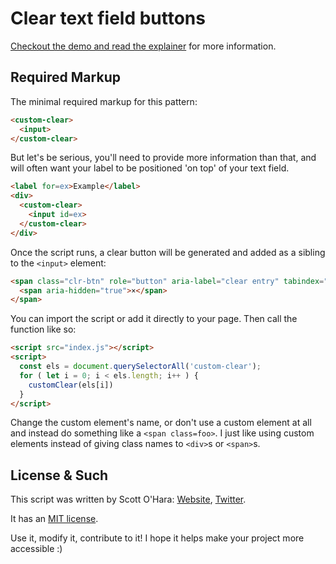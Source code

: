 # Clear text field buttons

[Checkout the demo and read the explainer](https://scottaohara.github.io/clear-text-field-button/) for more information.

## Required Markup

The minimal required markup for this pattern:
```html
<custom-clear>
  <input>
</custom-clear>
```

But let's be serious, you'll need to provide more information than that, and will often want your label to be positioned 'on top' of your text field.

```html
<label for=ex>Example</label>
<div>
  <custom-clear>
    <input id=ex>
  </custom-clear>
</div>
```

Once the script runs, a clear button will be generated and added as a sibling to the `<input>` element:
```html
<span class="clr-btn" role="button" aria-label="clear entry" tabindex="-1" hidden>
  <span aria-hidden="true">×</span>
</span>
```

You can import the script or add it directly to your page. Then call the function like so:
```html
<script src="index.js"></script>
<script>
  const els = document.querySelectorAll('custom-clear');
  for ( let i = 0; i < els.length; i++ ) {
    customClear(els[i])
  }
</script>
```

Change the custom element's name, or don't use a custom element at all and instead do something like a `<span class=foo>`.  I just like using custom elements instead of giving class names to `<div>`s or `<span>`s.


## License & Such  

This script was written by Scott O'Hara: [Website](https://www.scottohara.me), [Twitter](https://twitter.com/scottohara).

It has an [MIT license](https://github.com/scottaohara/clear-text-field-button/blob/main/LICENSE).

Use it, modify it, contribute to it! I hope it helps make your project more accessible :)
